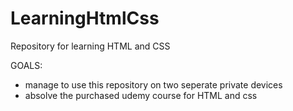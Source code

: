 # LearningHtmlCss
Repository for learning HTML and CSS

GOALS:
- manage to use this repository on two seperate private devices
- absolve the purchased udemy course for HTML and css

